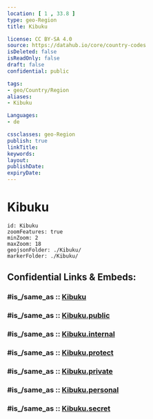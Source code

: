 ```yaml
---
location: [ 1 , 33.8 ] 
type: geo-Region
title: Kibuku

license: CC BY-SA 4.0
source: https://datahub.io/core/country-codes
isDeleted: false
isReadOnly: false
draft: false
confidential: public

tags:
- geo/Country/Region
aliases:
- Kibuku

Languages:
- de

cssclasses: geo-Region
publish: true
linkTitle: 
keywords: 
layout: 
publishDate: 
expiryDate: 
---
```


# Kibuku

```leaflet
id: Kibuku
zoomFeatures: true 
minZoom: 2 
maxZoom: 18
geojsonFolder: ./Kibuku/
markerFolder: ./Kibuku/
```


## Confidential Links & Embeds: 

### #is_/same_as :: [Kibuku](/_Standards/Earth/Continent/Africa/Africa~Central/Uganda/regions~Uganda/Uganda~East/Kibuku.md) 

### #is_/same_as :: [Kibuku.public](/_public/Earth/Continent/Africa/Africa~Central/Uganda/regions~Uganda/Uganda~East/Kibuku.public.md) 

### #is_/same_as :: [Kibuku.internal](/_internal/Earth/Continent/Africa/Africa~Central/Uganda/regions~Uganda/Uganda~East/Kibuku.internal.md) 

### #is_/same_as :: [Kibuku.protect](/_protect/Earth/Continent/Africa/Africa~Central/Uganda/regions~Uganda/Uganda~East/Kibuku.protect.md) 

### #is_/same_as :: [Kibuku.private](/_private/Earth/Continent/Africa/Africa~Central/Uganda/regions~Uganda/Uganda~East/Kibuku.private.md) 

### #is_/same_as :: [Kibuku.personal](/_personal/Earth/Continent/Africa/Africa~Central/Uganda/regions~Uganda/Uganda~East/Kibuku.personal.md) 

### #is_/same_as :: [Kibuku.secret](/_secret/Earth/Continent/Africa/Africa~Central/Uganda/regions~Uganda/Uganda~East/Kibuku.secret.md)

